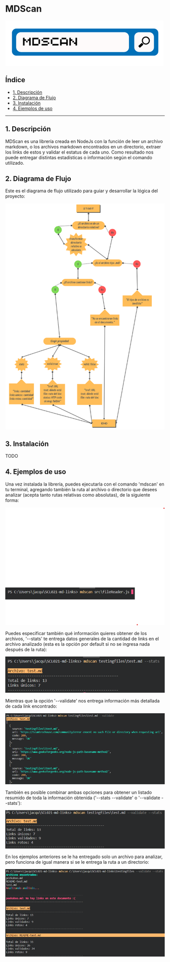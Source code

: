 # MDScan
![mdscan](./MD.png)
## Índice

* [1. Descripción](#1-descripción)
* [2. Diagrama de Flujo](#2-diagrama-de-flujo)
* [3. Instalación](#3-instalación)
* [4. Ejemplos de uso](#4-consideraciones-generales)

***

## 1. Descripción

MDScan es una librería creada en NodeJs con la función de leer un archivo markdown, o los archivos markdown encontrados en un directorio, extraer los links de estos y validar el estatus de cada uno. Como resultado nos puede entregar distintas estadísticas o información según el comando utilizado.

## 2. Diagrama de Flujo

Este es el diagrama de flujo utilizado para guiar y desarrollar la lógica del proyecto:

![flowchart](./flowchart.png)


## 3. Instalación

TODO

## 4. Ejemplos de uso

Una vez instalada la librería, puedes ejecutarla con el comando 'mdscan' en tu terminal, agregando también la ruta al archivo o directorio que desees analizar (acepta tanto rutas relativas como absolutas), de la siguiente forma:

![example1](./examples/01.png)

Puedes especificar también qué información quieres obtener de los archivos, '--stats' te entrega datos generales de la cantidad de links en el archivo analizado (esta es la opción por default si no se ingresa nada después de la ruta):

![example2](./examples/02.png)

Mientras que la opción '--validate' nos entrega información más detallada de cada link encontrado:

![example3](./examples/03.png)

También es posible combinar ambas opciones para obtener un listado resumido de toda la información obtenida ('--stats --validate' o '--validate --stats'):

![example4](./examples/04.png)

En los ejemplos anteriores se le ha entregado solo un archivo para analizar, pero funciona de igual manera si se le entrega la ruta a un directorio:

![example5](./examples/05.png)